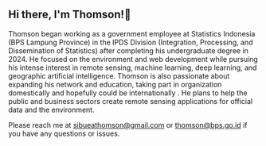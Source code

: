 ## Hi there, I'm Thomson!👋


Thomson began working as a government employee at Statistics Indonesia (BPS Lampung Province) in the IPDS Division (Integration, Processing, and Dissemination of Statistics) after completing his undergraduate degree in 2024. He focused on the environment and web development while pursuing his intense interest in remote sensing, machine learning, deep learning, and geographic artificial intelligence. Thomson is also passionate about expanding his network and education, taking part in organization domestically and hopefully could be internationally . He plans to help the public and business sectors create remote sensing applications for official data and the environment.


Please reach me at 
sibueathomson@gmail.com or 
thomson@bps.go.id 
if you have any questions or issues.
